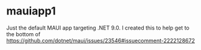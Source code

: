 # mauiapp1
Just the default MAUI app targeting .NET 9.0.  I created this to help get to the bottom of https://github.com/dotnet/maui/issues/23546#issuecomment-2222128672
